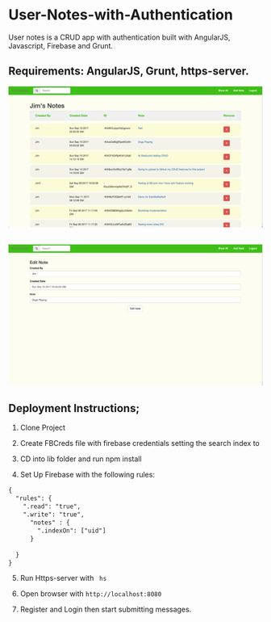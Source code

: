 # User-Notes-with-Authentication

User notes is a CRUD app with authentication built with AngularJS, Javascript, Firebase and Grunt.

## Requirements: AngularJS, Grunt, https-server.

![Alt text](usernotes1.png?raw=true "Title")
<br /><br />

![Alt text](usernotes2.png?raw=true "Title")



## Deployment Instructions;

1. Clone Project

2. Create FBCreds file with firebase credentials setting the search index to

3. CD into lib folder and run npm install

4. Set Up Firebase with the following rules:
```
{
  "rules": {
    ".read": "true",
    ".write": "true",
      "notes" : {
        ".indexOn": ["uid"]
      }
    
  }
}
```
5. Run Https-server with ```  hs ```

6. Open browser with ``` http://localhost:8080 ```

7. Register and Login then start submitting messages.